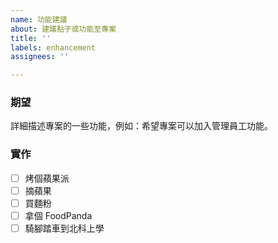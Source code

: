 ```yaml
---
name: 功能建議
about: 建議點子或功能至專案
title: ''
labels: enhancement
assignees: ''

---
```


### 期望

詳細描述專案的一些功能，例如：希望專案可以加入管理員工功能。

### 實作

- [ ] 烤個蘋果派
 - [ ] 摘蘋果
 - [ ] 買麵粉
- [ ] 拿個 FoodPanda 
- [ ] 騎腳踏車到北科上學
